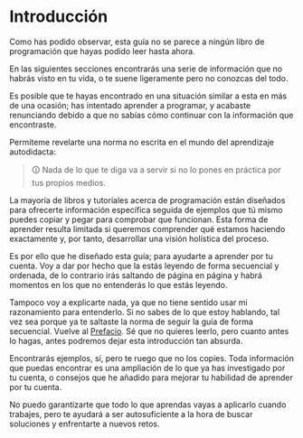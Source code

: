 # Introducción

Como has podido observar, esta guía no se parece a ningún libro de programación que hayas podido leer hasta ahora.

En las siguientes secciones encontrarás una serie de información que no habrás visto en tu vida, o te suene ligeramente pero no conozcas del todo.

Es posible que te hayas encontrado en una situación similar a esta en más de una ocasión; has intentado aprender a programar, y acabaste renunciando debido a que no sabías cómo continuar con la información que encontraste.

Permíteme revelarte una norma no escrita en el mundo del aprendizaje autodidacta:

> 🛈 Nada de lo que te diga va a servir si no lo pones en práctica por tus propios medios.

La mayoría de libros y tutoriales acerca de programación están diseñados para ofrecerte información específica seguida de ejemplos que tú mismo puedes copiar y pegar para comprobar que funcionan. Esta forma de aprender resulta limitada si queremos comprender qué estamos haciendo exactamente y, por tanto, desarrollar una visión holística del proceso.

Es por ello que he diseñado esta guía; para ayudarte a aprender por tu cuenta. Voy a dar por hecho que la estás leyendo de forma secuencial y ordenada, de lo contrario irás saltando de página en página y habrá momentos en los que no entenderás lo que estás leyendo.

Tampoco voy a explicarte nada, ya que no tiene sentido usar mi razonamiento para entenderlo. Si no sabes de lo que estoy hablando, tal vez sea porque ya te saltaste la norma de seguir la guía de forma secuencial. Vuelve al [Prefacio](./prefacio.md). Sé que no quieres leerlo, pero cuanto antes lo hagas, antes podremos dejar esta introducción tan absurda.

Encontrarás ejemplos, sí, pero te ruego que no los copies. Toda información que puedas encontrar es una ampliación de lo que ya has investigado por tu cuenta, o consejos que he añadido para mejorar tu habilidad de aprender por tu cuenta.

No puedo garantizarte que todo lo que aprendas vayas a aplicarlo cuando trabajes, pero te ayudará a ser autosuficiente a la hora de buscar soluciones y enfrentarte a nuevos retos.